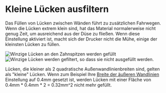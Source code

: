 Kleine Lücken ausfiltern
====
Das Füllen von Lücken zwischen Wänden führt zu zusätzlichen Fahrwegen. Wenn die Lücken extrem klein sind, hat das Material normalerweise nicht genug Zeit, um ausreichend aus der Düse zu fließen. Wenn diese Einstellung aktiviert ist, macht sich der Drucker nicht die Mühe, einige der kleinsten Lücken zu füllen.

![Winzige Lücken an den Zahnspitzen werden gefüllt](../../../articles/images/filter_out_tiny_gaps_disabled.png)
![Winzige Lücken werden gefiltert, so dass sie nicht ausgefüllt werden.](../../../articles/images/filter_out_tiny_gaps_enabled.png)

Lücken, die kleiner als 2 quadratische Außenwandlinienbreiten sind, gelten als "kleine" Lücken. Wenn zum Beispiel Ihre [Breite der äußeren Wandlinien](../resolution/wall_line_width_0.md) Einstellung auf 0.4mm gesetzt ist, werden Lücken mit einer Fläche von 0.4mm * 0.4mm * 2 = 0.32mm^2 nicht mehr gefüllt.